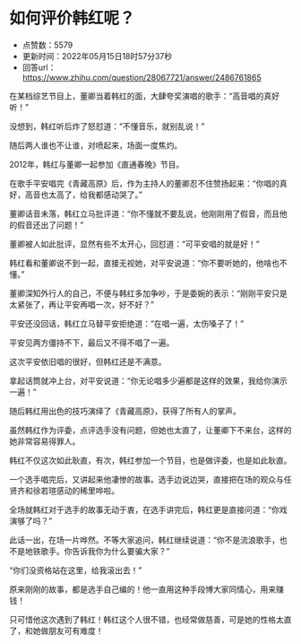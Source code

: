 # 如何评价韩红呢？
- 点赞数：5579
- 更新时间：2022年05月15日18时57分37秒
- 回答url：https://www.zhihu.com/question/28067721/answer/2486761865
<body>
 <p data-pid="1C-3jzjn">在某档综艺节目上，董卿当着韩红的面，大肆夸奖演唱的歌手：“高音唱的真好听！”</p>
 <p data-pid="4Skqf7G9">没想到，韩红听后炸了怒怼道：“不懂音乐，就别乱说！”</p>
 <p data-pid="6TFavGqD">随后两人谁也不让谁，对喷起来，场面一度焦灼。</p>
 <p data-pid="HbL0wHKr">2012年，韩红与董卿一起参加《直通春晚》节目。</p>
 <p data-pid="edzNHrm4">在歌手平安唱完《青藏高原》后，作为主持人的董卿忍不住赞扬起来：“你唱的真好，高音也太高了，给我都感动哭了。”</p>
 <p data-pid="W7G8TVw0">董卿话音未落，韩红立马批评道：“你不懂就不要乱说，他刚刚用了假音，而且他的假音还出了问题！”</p>
 <p data-pid="ZfsNo8xl">董卿被人如此批评，显然有些不太开心，回怼道：“可平安唱的就是好！”</p>
 <p data-pid="Y-HHzuOl">韩红看和董卿说不到一起，直接无视她，对平安说道：“你不要听她的，他啥也不懂。”</p>
 <p data-pid="R6sG5xQY">董卿深知外行人的自己，不便与韩红多加争吵，于是委婉的表示：“刚刚平安只是太紧张了，再让平安再唱一次，好不好？”</p>
 <p data-pid="LEq1KHRs">平安还没回话，韩红立马替平安拒绝道：“在唱一遍，太伤嗓子了！”</p>
 <p data-pid="aopmhamA">平安见两方僵持不下，最后又不得不唱了一遍。</p>
 <p data-pid="brrfHNfx">这次平安依旧唱的很好，但韩红还是不满意。</p>
 <p data-pid="7FRVsBay">拿起话筒就冲上台，对平安说道：“你无论唱多少遍都是这样的效果，我给你演示一遍！”</p>
 <p data-pid="BUa54xtj">随后韩红用出色的技巧演绎了《青藏高原》，获得了所有人的掌声。</p>
 <p data-pid="9NkVvW4D">虽然韩红作为评委，点评选手没有问题，但她也太直了，让董卿下不来台，这样的她非常容易得罪人。</p>
 <p data-pid="UCvDKwF9">韩红不仅这次如此耿直，有次，韩红参加一个节目，也是做评委，也是如此耿直。</p>
 <p data-pid="FxElZ24A">一个选手唱完后，又讲起来他凄惨的故事。选手边说边哭，直接把在场的观众与任贤齐和徐若瑄感动的稀里哗啦。</p>
 <p data-pid="YzwbtYgS">全场就韩红对于选手的故事无动于衷，在选手讲完后，韩红更是直接问道：“你戏演够了吗？”</p>
 <p data-pid="-l6K1jdu">此话一出，在场一片哗然。不等大家追问，韩红继续说道：“你不是流浪歌手，也不是地铁歌手。你告诉我你为什么要骗大家？”</p>
 <p data-pid="wNUI4SsO">“你们没资格站在这里，给我滚出去！”</p>
 <p data-pid="gyfEjlQN">原来刚刚的故事，都是选手自己编的！他一直用这种手段博大家同情心，用来赚钱！</p>
 <p data-pid="SKyB38Bk">只可惜他这次遇到了韩红！韩红这个人很不错，也经常做慈善，可是她的性格太直了，和她做朋友可有难度！</p>
</body>
